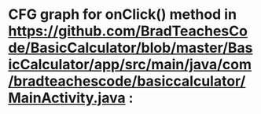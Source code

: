 # CFG graph for onClick() method in https://github.com/BradTeachesCode/BasicCalculator/blob/master/BasicCalculator/app/src/main/java/com/bradteachescode/basiccalculator/MainActivity.java :



